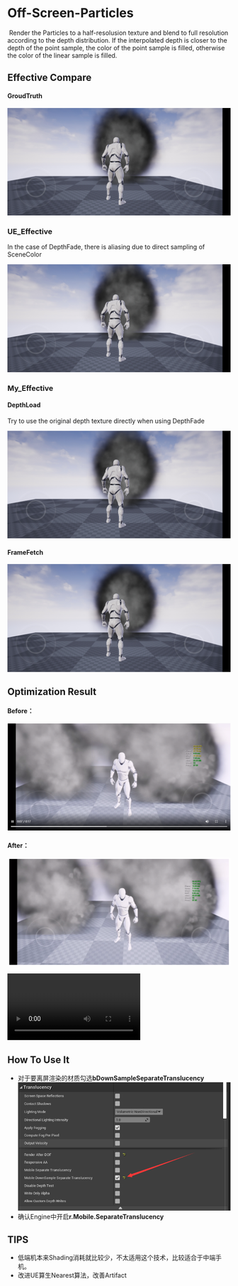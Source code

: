 # Off-Screen-Particles

​	Render the Particles to a half-resolusion texture and blend to full resolution according to the depth distribution. If the interpolated depth is closer to the depth of the point sample, the color of the point sample is filled,  otherwise the color of the linear sample is filled.



## Effective Compare

#### GroudTruth

![GroudTruth](assets/GroudTruth.jpg)



### UE_Effective

In the case of DepthFade, there is aliasing due to direct sampling of SceneColor

![SampleSceneColor](assets/SampleSceneColor.jpg)



### My_Effective

#### DepthLoad

Try to use the original depth texture directly when using DepthFade

![DepthLoad](assets/DepthLoad.jpg)



#### FrameFetch

![DepthFrameFetch](assets/DepthFrameFetch.jpg)

## Optimization Result

#### Before：

![image-Before](assets/image-Before.png)

#### After：

![image-After](assets/image-After.png)

<video src="assets/HUAWEI_META20.mp4"></video>
## How To Use It

- 对于要离屏渲染的材质勾选**bDownSampleSeparateTranslucency**![image-20200729163613071](assets/Material_Editor.png)
- 确认Engine中开启**r.Mobile.SeparateTranslucency**



## TIPS

- 低端机本来Shading消耗就比较少，不太适用这个技术，比较适合于中端手机。
- 改进UE算生Nearest算法，改善Artifact